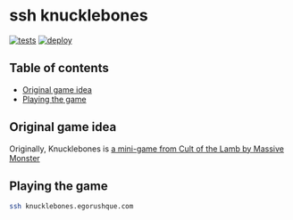 # ssh knucklebones

[![tests](https://github.com/arf1e/ssh-knucklebones/actions/workflows/node.js.yml/badge.svg)](https://github.com/arf1e/ssh-knucklebones/actions/workflows/node.js.yml) [![deploy](https://github.com/arf1e/ssh-knucklebones/actions/workflows/deploy.yml/badge.svg)](https://github.com/arf1e/ssh-knucklebones/actions/workflows/deploy.yml)

## Table of contents

- [Original game idea](#original-game-idea)
- [Playing the game](#playing-the-game)

## Original game idea

Originally, Knucklebones is [a mini-game from Cult of the Lamb by Massive Monster](https://cult-of-the-lamb.fandom.com/wiki/Knucklebones)

## Playing the game

```bash
ssh knucklebones.egorushque.com
```
